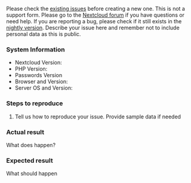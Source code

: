 Please check the [existing issues](https://github.com/marius-wieschollek/passwords/issues?utf8=%E2%9C%93&q=is%3Aissue) before creating a new one.
This is not a support form. Please go to the [Nextcloud forum](https://help.nextcloud.com/c/apps/passwords) if you have questions or need help.
If you are reporting a bug, please check if it still exists in the [nightly version](https://apps.nextcloud.com/apps/passwords/releases).
Describe your issue here and remember not to include personal data as this is public.

### System Information
- Nextcloud Version:
- PHP Version:
- Passwords Version
- Browser and Version:
- Server OS and Version:

### Steps to reproduce
1. Tell us how to reproduce your issue. Provide sample data if needed

### Actual result
What does happen?

### Expected result
What should happen

